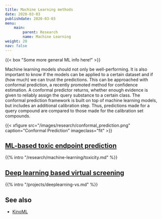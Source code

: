 ```yaml
---
title: Machine Learning methods
date: 2020-03-03
publishdate: 2020-03-03
menu:
    main:
        parent: Research
        name: Machine Learning
weight: 20
nav: false
---
```


{{< box "Some more general ML info here!" >}}

Machine learning models should not only be well-performing. It is also important to know if the models can be applied
to a certain dataset and if (how much) we can trust the predictions. This can be approached with conformal prediction,
a recently promoted method for confidence estimation. A conformal predictor returns, whether enough evidence is given
to reliably assign the query substance to a certain class. The conformal prediction framework is built on top of
machine learning models, but includes an additional calibration step. Thus, predictions made for a query compound
are compared to those made for the calibration set compounds.

{{< xfigure src="/images/research/conformal_prediction.png" caption="Conformal Prediction" imageclass="fit" >}}


## [ML-based toxic endpoint prediction](/research/machine-learning/toxicity/)

{{% intro "/research/machine-learning/toxicity.md" %}}

## [Deep learning based virtual screening](/projects/deeplearning-vs/)

{{% intro "/projects/deeplearning-vs.md" %}}

## See also

* [KinoML](/projects/kinoml/)